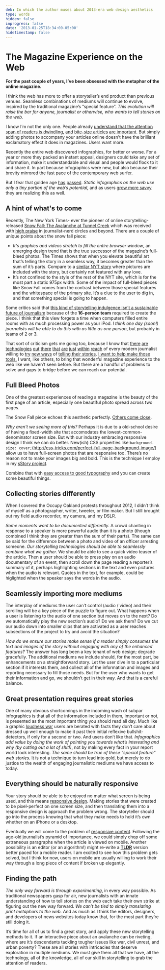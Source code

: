 ```yaml
---
dek: In which the author muses about 2013-era web design aesthetics
type: words
hidden: false
inprogress: false
date: '2013-01-25T18:34:00-05:00'
hidetimestamp: false
---
```


# The Magazine Experience on the Web

**For the past couple of years, I’ve been obsessed with the metaphor of the online magazine.**

I think the web has more to offer a storyteller’s end product than previous venues. Seamless combinations of mediums will continue to evolve, inspired by the traditional magazine’s “special feature”. _This evolution will raise the bar for anyone, journalist or otherwise, who wants to tell stories on the web._

I know I’m not the only one. People already [understand that the attention span of readers is dwindling](http://www.niemanstoryboard.org/2010/07/09/short-attention-span-theater-peggy-nelson-on-narrative-and-models-of-interaction/), [and](http://www.marco.org/2012/10/11/the-magazine) [bite-size articles](http://www.digiday.com/publishers/making-news-mobile-friendly/) [are important](http://ejfox.tumblr.com/post/34820860800/circa-is-one-of-the-first-real-recent-steps-forward-in). But simply adding photos to accompany your articles online doesn’t have the brilliant exclamatory effect it does in magazines. Users want more.

Recently the entire web discovered infographics, for better or worse. For a year or more they packed an instant appeal, designers could take any set of information, make it understandable and visual and people would flock to it and share it. In part because infographics were new, but also because their brevity mirrored the fast pace of the contemporary web surfer.

But I fear that golden age [has](http://flowingdata.com/2012/04/10/how-businesses-approach-infographics/) [passed](http://flowingdata.com/2012/07/04/infographics-are-like-mothers-day-cards/). _Static infographics on the web use only a tiny portion of the web’s potential_, and as users [grow more savvy](http://flowingdata.com/2011/12/08/on-low-quality-infographics/) they are realizing this as well.

## A hint of what's to come

Recently, The New York Times- ever the pioneer of online storytelling- released [Snow Fall: The Avalanche at Tunnel Creek](http://www.nytimes.com/projects/2012/snow-fall/#/?part=tunnel-creek) which was received with [high praise](http://www.poynter.org/latest-news/top-stories/198970/how-the-new-york-times-snow-fall-project-unifies-text-multimedia/) in journalist-nerd circles and beyond. There are a couple of unique points about the snow fall piece:

- _It's graphics and videos stretch to fill the entire browser window_, an emerging design trend that is the true successor of the magazine’s full-bleed photos. The Times shows that when you elevate beautiful art that’s telling the story in a seamless way, it becomes greater than the sum of it’s parts. Compare to a [similar NYT story](http://www.nytimes.com/2012/10/14/magazine/californias-central-valley-land-of-a-billion-vegetables.html) where pictures are included with the story, but certainly not featured with any love.
- It’s not confined to the style of the rest of the NYT site, which is for the most part a static 975px width. Some of the impact of full-bleed pieces like Snow Fall comes from the contrast between those special features and the whitespace of the primary site. It’s a clue to the user to dig in, and that something special is going to happen.

Some critics said that [this kind of storytelling indulgence isn’t a sustainable future of journalism](http://www.theatlantic.com/business/archive/2012/12/snow-fall-isnt-the-future-of-journalism/266555/) because of the **16-person team** required to create the piece. I think that this view forgets a time when computers filled entire rooms with as much processing power as your iPod. _I think one day (soon!) journalists will be able to do this with as little as one person_, but probably in teams of 2 or 3.

That sort of criticism gets me going too, because I know that [there](http://d3js.org/) [are](http://raphaeljs.com/) [technologies](http://developer.nytimes.com/docs) [out](http://vis.stanford.edu/wrangler/) [there](http://www.quora.com/GitHub/What-are-some-interesting-repositories-on-Github-that-can-be-used-for-journalistic-purposes) [that](https://github.com/datawrapper/datawrapper) [are](http://nvd3.org/) [just](http://timeline.verite.co/) [within](http://leafletjs.com/) [reach](https://github.com/jsoma/tabletop) of every modern journalist willing to [try](http://www.symboliamag.com/post/40203443720/editors-note-people-frequently-ask-us-how) [new ways](http://www.wired.com/wiredenterprise/2012/02/github-revisited/) of [telling their stories](http://source.mozillaopennews.org/en-US/articles/mother-jones-voter-suppression-map/). [I want to help make those tools.](http://ejfox.github.com/sStory/) I want, like others, to bring that wonderful magazine experience to the web like we haven’t seen before. But there are a handful of problems to solve and gaps to bridge before we can reach our potential.

## Full Bleed Photos

One of the greatest experiences of reading a magazine is the beauty of the first page of an article, especially one beautiful photo spread across two pages.

The Snow Fall piece echoes this aesthetic perfectly. [Others come close](http://www.theverge.com/2013/1/8/3850056/qualcomms-insane-ces-2013-keynote-pictures-tweets).

_Why aren't we seeing more of this?_ Perhaps it is due to a old-school desire of having a fixed-width site that accomodates the lowest-common-denominator screen size. But with our industry embracing responsive design I think we can do better. New(ish) CSS properties like `background-size: cover;`(http://css-tricks.com/perfect-full-page-background-image/) allow us to have full-screen photos that are responsive too. There’s no reason not to make your images big and bold. This is the technique I employ in my [sStory project](http://ejfox.github.com/sStory/).

Combine that with [easy access to good typography](http://designshack.net/articles/css/10-great-google-font-combinations-you-can-copy/) and you can create some beautiful things.

## Collecting stories differently

When I covered the Occupy Oakland protests throughout 2012, I didn’t think of myself as a photographer, writer, tweeter, or film maker. But I still brought out my field audio recorder, my camera, and my DSLR.

_Some moments want to be documented differently._ A crowd chanting in response to a speaker is more powerful audio than it is a photo (though combined I think they are greater than the sum of their parts). The same can be said for the difference between a photo and video of an officer arresting someone. _Our storytelling technologies should be able to seamlessly combine what we gather._ We should be able to see a quick video teaser of the article. Then a user should be able to press play on an audio documentary of an event, then scroll down the page reading a reporter’s summary of it, perhaps highlighting sections in the text and even pictures when the audio is relevant. Quotes in the text, for example, could be higlighted when the speaker says the words in the audio.

## Seamlessly importing more mediums

The interplay of mediums the user can’t control (audio / video) and their scrolling will be a key piece of the puzzle to figure out. What happens when a user is listening to the audio of one section but moves on to the next? Do we automatically play the new section’s audio? Do we ask them? Do we cut our audio down into smaller clips that are activated as a user reaches subsections of the project to try and avoid the situation?

_How do we ensure our stories make sense if a reader simply consumes the text and images of the story without engaging with any of the enhanced features?_ The answer has long been a key tenant of web design; degrade gracefully. The additional mediums we include should, for the most part, be enhancements on a straightforward story. Let the user dive in to a particular section if it interests them, and collect all of the information and images and reporting necessary to fill those needs. But for the user who wants to get their information and go, we shouldn’t get in their way. And that is a careful balance.

## Great presentation requires great stories

One of many obvious shortcomings in the incoming wash of subpar infographics is that all of the information included in them, important or not, is presented as the most important thing you should read all day. Much like a graphic [loudness war](http://en.wikipedia.org/wiki/Loudness_war) users are berated with facts they don’t care about dressed up well enough to make it past their initial reflexive bullshit-detectors, if only for a second or two. And users don’t like that. _Infographics add value by doing the work of pointing you towards what’s interesting and why (by cutting out a lot of shit!)_, not by making every fact in your report world look interesting. _The same should be true of these “special feature” web stories._ It is not a technique to turn lead into gold, but merely to do justice to the wealth of engaging journalistic mediums we have access to today.

## Everything should be naturally responsive

Your story should be able to be enjoyed no matter what screen is being used, and this means [responsive design](http://www.niemanlab.org/2012/12/the-year-responsive-design-starts-to-get-weird/). Making stories that were created to be pixel-perfect on one screen size, and then translating them into a responsive design is approach the problem wrong. The storyteller should go into the process knowing that what they make needs to hold it’s own whether on an iPhone or a desktop.

Eventually we will come to the problem of [responsive content](http://www.mediabistro.com/10000words/journalism-trend-to-watch-reader-aware-and-responsive-content_b16300). Following the age-old journalist’s pyramid of importance, we could simply chop off some extraneous paragraphs when the article is viewed on mobile. Another possibility is an editor (or an algorithm!) might re-write a **[TLDR](http://toolong-didntread.com/)** version better paced for a mobile reader. I am excited to see how this problem gets solved, but I think for now, users on mobile are usually willing to work their way through a long piece of content if broken up elegantly.

## Finding the path

_The only way forward is through experimenting_, in every way possible. As traditional newspapers gasp for air, new journalists with an innate understanding of how to tell stories on the web each take their own strike at figuring out the new way forward. _We can’t be tied to simply translating print metaphors to the web._ And as much as I think the editors, designers, and developers of news websites today know that, for the most part they’re still doing it.

It’s time for all of us to find a great story, and apply these new storytelling methods to it. If an interactive piece about an avalanche can be riveting, where are it’s descendants tackling tougher issues like war, civil unrest, and urban poverty? These are all stories with intricacies that deserve exploration in multiple mediums. We must give them all that we have, all the technology, all of the knowledge, all of our skill in storytelling to grab the attention of readers.
